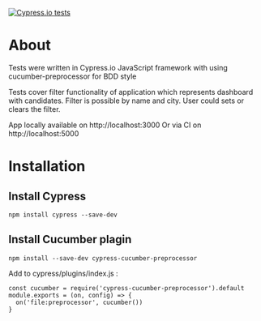 [![Cypress.io tests](https://img.shields.io/badge/cypress.io-tests-green.svg?style=flat-square)](https://cypress.io)

# About
Tests were written in Cypress.io JavaScript framework with using cucumber-preprocessor for BDD style

Tests cover filter functionality of application which represents dashboard with candidates. Filter is possible by name and city. User could sets or clears the filter.

App locally available on http://localhost:3000
Or via CI on http://localhost:5000

# Installation

## Install Cypress
`npm install cypress --save-dev`

## Install Cucumber plagin

`npm install --save-dev cypress-cucumber-preprocessor`

Add to cypress/plugins/index.js :
```
const cucumber = require('cypress-cucumber-preprocessor').default
module.exports = (on, config) => {
  on('file:preprocessor', cucumber())
}
```


